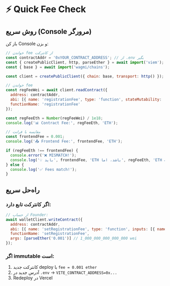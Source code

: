 # ⚡ Quick Fee Check

## روش سریع (Console مرورگر)

باز کن Console و بزن:

```javascript
// خواندن fee از کانترکت
const contractAddr = '0xYOUR_CONTRACT_ADDRESS'; // از .env بگیر
const { createPublicClient, http, parseEther } = await import('viem');
const { base } = await import('wagmi/chains');

const client = createPublicClient({ chain: base, transport: http() });

// خواندن fee
const regFeeWei = await client.readContract({
  address: contractAddr,
  abi: [{ name: 'registrationFee', type: 'function', stateMutability: 'view', inputs: [], outputs: [{ type: 'uint256' }] }],
  functionName: 'registrationFee'
});

const regFeeEth = Number(regFeeWei) / 1e18;
console.log('📊 Contract Fee:', regFeeEth, 'ETH');

// مقایسه با فرانت
const frontendFee = 0.001;
console.log('📤 Frontend Fee:', frontendFee, 'ETH');

if (regFeeEth !== frontendFee) {
  console.error('❌ MISMATCH!');
  console.log('💡 باید', frontendFee, 'ETH باشد، اما', regFeeEth, 'ETH است');
} else {
  console.log('✅ Fees match!');
}
```

## راه‌حل سریع

### اگر کانترکت تابع دارد:
```javascript
// از حساب Founder:
await walletClient.writeContract({
  address: contractAddr,
  abi: [{ name: 'setRegistrationFee', type: 'function', inputs: [{ name: '_fee', type: 'uint256' }] }],
  functionName: 'setRegistrationFee',
  args: [parseEther('0.001')] // 1_000_000_000_000_000 wei
});
```

### اگر immutable است:
1. کانترکت جدید deploy با `fee = 0.001 ether`
2. آدرس جدید در `.env` → `VITE_CONTRACT_ADDRESS=0x...`
3. Redeploy در Vercel

